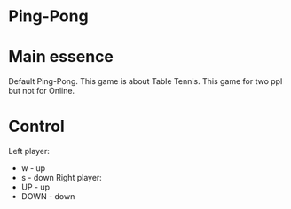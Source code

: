 # Ping-Pong
# Main essence
Default Ping-Pong.
This game is about Table Tennis.
This game for two ppl but not for Online.
# Control
Left player:
* w - up
* s - down
Right player:
* UP - up
* DOWN - down
